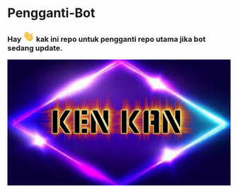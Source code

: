 # Pengganti-Bot

<h3>Hay <img src="wave1.gif"widht="25" height="25"> kak ini repo untuk pengganti repo utama jika bot sedang update.</h3>

<p align="center"><img src="Tak berjudul191_20210708144555.png"/></p>
